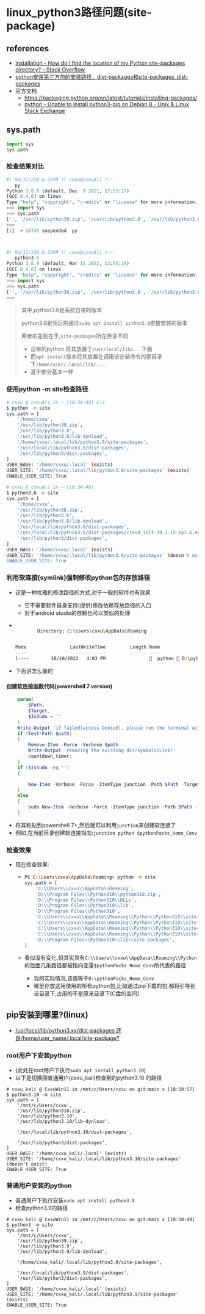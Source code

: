 # linux_python3路径问题(site-package)

## references

- [installation - How do I find the location of my Python site-packages directory? - Stack Overflow](https://stackoverflow.com/questions/122327/how-do-i-find-the-location-of-my-python-site-packages-directory)
- [python安装第三方包的安装路径，dist-packages和site-packages_dist-packages](https://blog.csdn.net/cc1949/article/details/78286224)
- 官方文档
  - https://packaging.python.org/en/latest/tutorials/installing-packages/
  - [python - Unable to install python3-pip on Debian 8 - Unix & Linux Stack Exchange](https://unix.stackexchange.com/questions/549695/unable-to-install-python3-pip-on-debian-8)

## sys.path

```python
import sys
sys.path

```

### 检查结果对比

```py
#( 04/12/22@ 6:22PM )( cxxu@cxxuAli ):~
   py
Python 3.8.0 (default, Dec  9 2021, 17:53:27)
[GCC 8.4.0] on linux
Type "help", "copyright", "credits" or "license" for more information.
>>> import sys
>>> sys.path
['', '/usr/lib/python38.zip', '/usr/lib/python3.8', '/usr/lib/python3.8/lib-dynload', '/home/cxxu/.local/lib/python3.8/site-packages', '/usr/local/lib/python3.8/dist-packages', '/usr/lib/python3/dist-packages']
>>>
[1]  + 26745 suspended  py



#( 04/12/22@ 6:23PM )( cxxu@cxxuAli ):~
   python3.6
Python 3.6.9 (default, Mar 15 2022, 13:55:28)
[GCC 8.4.0] on linux
Type "help", "copyright", "credits" or "license" for more information.
>>> import sys
>>> sys.path
['', '/usr/lib/python36.zip', '/usr/lib/python3.6', '/usr/lib/python3.6/lib-dynload', '/usr/local/lib/python3.6/dist-packages', '/usr/local/lib/python3.6/dist-packages/cloud_init-19.1.15-py3.6.egg', '/usr/lib/python3/dist-packages']
>>>
```

> 其中,python3.6是系统自带的版本
>
> python3.8是我后期通过`sudo apt install python3.8`直接安装的版本
>
> 两者的差别在于,`site-packages`所在目录不同
>
> - 自带的python 将其放置于`/usr/local/lib/...`下面
> - 而`apt install`版本将其放置在调用该安装命令的家目录下`/home/user/.local/lib/....`
> - 基于部分基本一样

### 使用python -m site检查路径

```bash
# cxxu @ cxxuAli in ~ [18:34:40] C:2
$ python -m site
sys.path = [
    '/home/cxxu',
    '/usr/lib/python38.zip',
    '/usr/lib/python3.8',
    '/usr/lib/python3.8/lib-dynload',
    '/home/cxxu/.local/lib/python3.8/site-packages',
    '/usr/local/lib/python3.8/dist-packages',
    '/usr/lib/python3/dist-packages',
]
USER_BASE: '/home/cxxu/.local' (exists)
USER_SITE: '/home/cxxu/.local/lib/python3.8/site-packages' (exists)
ENABLE_USER_SITE: True

# cxxu @ cxxuAli in ~ [18:34:48]
$ python3.6 -m site
sys.path = [
    '/home/cxxu',
    '/usr/lib/python36.zip',
    '/usr/lib/python3.6',
    '/usr/lib/python3.6/lib-dynload',
    '/usr/local/lib/python3.6/dist-packages',
    '/usr/local/lib/python3.6/dist-packages/cloud_init-19.1.15-py3.6.egg',
    '/usr/lib/python3/dist-packages',
]
USER_BASE: '/home/cxxu/.local' (exists)
USER_SITE: '/home/cxxu/.local/lib/python3.6/site-packages' (doesn't exist)
ENABLE_USER_SITE: True
```



### 利用软连接(symlink)强制修改python包的存放路径

- 这是一种优雅的修改路径的方式,对于一般的软件也有效果

  - 它不需要软件自身支持(提供)修改依赖存放路径的入口
  - 对于android studio的依赖也可以类似的处理

- ```bash
  
          Directory: C:\Users\cxxu\AppData\Roaming
  
  
  Mode                LastWriteTime         Length Name
  ----                -------------         ------ ----
  l----        10/10/2022   4:03 PM                  python  D:\pythonPacks_Home_Conv
  ```

  

- 下面讲怎么做的

  



#### 创建软连接函数代码(powershell 7 version)

```powershell
    param(
        $Path,
        $Target,
        $IsSudo = ''
    )
    Write-Output 'if failed(access Denied), please run the terminal with administor permission.(考虑到部署的门槛，scoope未必可用，您需要手动打开带有管理员权限的terminal进行操作（而不在这里使用sudo;这里提供了参数，您可以传入sudo选项）'
    if (Test-Path $path)
    {
        Remove-Item -Force -Verbose $path
        Write-Output 'removing the existing dir/symbolicLink!'
        countdown_timer;
    }
    if ($IsSudo -eq '')
    {

        New-Item -Verbose -Force -ItemType junction -Path $Path -Target (getAbsolutePath $Target)
    }
    else
    {
        sudo New-Item -Verbose -Force -ItemType junction -Path $Path -Target $Target
    }

```



- 将其粘贴到powershell 7+,然后就可以利用`junction`来创建软连接了
- 例如,在当前目录创建软连接指向:`junction python $pythonPacks_Home_Conv`

### 检查效果

- 现在检查效果:

  - ```bash
    PS C:\Users\cxxu\AppData\Roaming> python -m site
    sys.path = [
        'C:\\Users\\cxxu\\AppData\\Roaming',
        'D:\\Program Files\\Python310\\python310.zip',
        'D:\\Program Files\\Python310\\DLLs',
        'D:\\Program Files\\Python310\\lib',
        'D:\\Program Files\\Python310',
        'C:\\Users\\cxxu\\AppData\\Roaming\\Python\\Python310\\site-packages',
        'C:\\Users\\cxxu\\AppData\\Roaming\\Python\\Python310\\site-packages\\win32',
        'C:\\Users\\cxxu\\AppData\\Roaming\\Python\\Python310\\site-packages\\win32\\lib',
        'C:\\Users\\cxxu\\AppData\\Roaming\\Python\\Python310\\site-packages\\Pythonwin',
        'D:\\Program Files\\Python310\\lib\\site-packages',
    ]
    ```

  - 看似没有变化,但其实具有`C:\\Users\\cxxu\\AppData\\Roaming\\Python`的后面几条路径都被指向变量`$pythonPacks_Home_Conv`所代表的路径

    - 我的实际情况,该值等于`D:\pythonPacks_Home_Conv`
    - 哪里存放这用使用的所有python包,比如通过pip下载的包,都将引导到该目录下,占用的不是原来目录下(C盘的空间)



## pip安装到哪里?(linux)

- <u>/usr/local/lib/python3.xx/dist-packages 还是/home/user_name/.local/site-package?</u>

###  root用户下安装python

- (此处在root用户下执行`sudo apt install python3.10`)
- 以下是切换回普通用户(cxxu_kali)检查到的python3.10 的路径

```
# cxxu_kali @ CxxuWin11 in /mnt/c/Users/cxxu on git:main x [18:50:57]
$ python3.10 -m site
sys.path = [
    '/mnt/c/Users/cxxu',
    '/usr/lib/python310.zip',
    '/usr/lib/python3.10',
    '/usr/lib/python3.10/lib-dynload',
    
    '/usr/local/lib/python3.10/dist-packages',
    
    '/usr/lib/python3/dist-packages',
]
USER_BASE: '/home/cxxu_kali/.local' (exists)
USER_SITE: '/home/cxxu_kali/.local/lib/python3.10/site-packages' (doesn't exist)
ENABLE_USER_SITE: True
```

### 普通用户安装的python

- 普通用户下执行安装`sudo apt install python3.9`
- 检查python3.9的路径

```
# cxxu_kali @ CxxuWin11 in /mnt/c/Users/cxxu on git:main x [18:50:49]
$ python3 -m site
sys.path = [
    '/mnt/c/Users/cxxu',
    '/usr/lib/python39.zip',
    '/usr/lib/python3.9',
    '/usr/lib/python3.9/lib-dynload',
    
    '/home/cxxu_kali/.local/lib/python3.9/site-packages',
    
    '/usr/local/lib/python3.9/dist-packages',
    '/usr/lib/python3/dist-packages',
]
USER_BASE: '/home/cxxu_kali/.local' (exists)
USER_SITE: '/home/cxxu_kali/.local/lib/python3.9/site-packages' (exists)
ENABLE_USER_SITE: True
```





